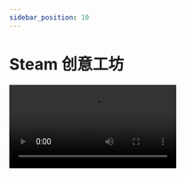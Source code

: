 ```yaml
---
sidebar_position: 10
---
```


# Steam 创意工坊

<div className="video-box"><video controls src="https://steamcommunity.com/app/2079740/workshop/" /></div>
